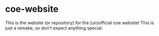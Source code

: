 # coe-website
This is the website (or repository) for the (un)official coe website!
This is just a remake, so don't expect anything special.
